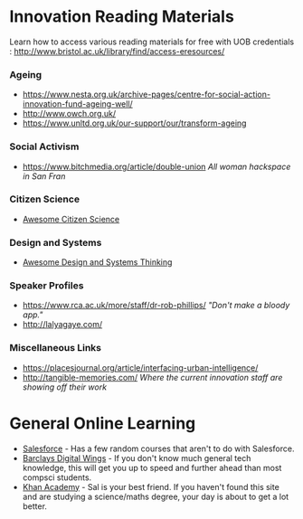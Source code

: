 # Innovation Reading Materials
Learn how to access various reading materials for free with UOB credentials : http://www.bristol.ac.uk/library/find/access-eresources/

### Ageing
- https://www.nesta.org.uk/archive-pages/centre-for-social-action-innovation-fund-ageing-well/
- http://www.owch.org.uk/
- https://www.unltd.org.uk/our-support/our/transform-ageing

### Social Activism
- https://www.bitchmedia.org/article/double-union *All woman hackspace in San Fran*

### Citizen Science
- [Awesome Citizen Science](https://github.com/dylanrees/citizen-science#readme) 

### Design and Systems
- [Awesome Design and Systems Thinking](https://github.com/robinstickel/awesome-design-principles#readme)

### Speaker Profiles
- https://www.rca.ac.uk/more/staff/dr-rob-phillips/ *"Don't make a bloody app."*
- http://lalyagaye.com/ 

### Miscellaneous Links 
 - https://placesjournal.org/article/interfacing-urban-intelligence/
 - http://tangible-memories.com/ *Where the current innovation staff are showing off their work*

# General Online Learning
 - [Salesforce](https://trailhead.salesforce.com/en/home) - Has a few random courses that aren't to do with Salesforce.
 - [Barclays Digital Wings](https://digital.wings.uk.barclays/for-everyone) - If you don't know much general tech knowledge, this will get you up to speed and further ahead than most compsci students.
 - [Khan Academy](https://www.khanacademy.org/) - Sal is your best friend. If you haven't found this site and are studying a science/maths degree, your day is about to get a lot better.
